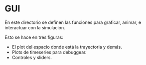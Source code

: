 # GUI

En este directorio se definen las funciones para graficar, animar, e interactuar con la simulación.

Esto se hace en tres figuras:
- El plot del espacio donde está la trayectoria y demás.
- Plots de timeseries para debuggear.
- Controles y sliders.